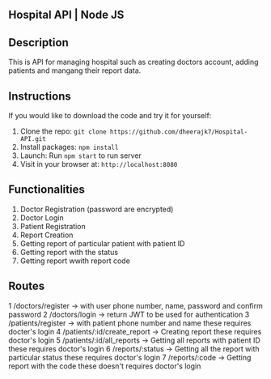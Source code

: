 ## Hospital API | Node JS

## Description

This is API for managing hospital such as creating doctors account, adding patients and mangang their report data.

## Instructions

If you would like to download the code and try it for yourself:

1. Clone the repo: `git clone https://github.com/dheerajk7/Hospital-API.git`
2. Install packages: `npm install`
3. Launch: Run `npm start` to run server
4. Visit in your browser at: `http://localhost:8080`

## Functionalities

1. Doctor Registration (password are encrypted)
2. Doctor Login
3. Patient Registration
4. Report Creation
5. Getting report of particular patient with patient ID
6. Getting report with the status
7. Getting report wwith report code

## Routes

1 /doctors/register -> with user phone number, name, password and confirm password
2 /doctors/login -> return JWT to be used for authentication
3 /patients/register -> with patient phone number and name these requires docter's login
4 /patients/:id/create_report -> Creating report these requires doctor's login
5 /patients/:id/all_reports -> Getting all reports with patient ID these requires doctor's login
6 /reports/:status -> Getting all the report with particular status these requires doctor's login
7 /reports/:code -> Getting report with the code these doesn't requires doctor's login
